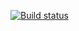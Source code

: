 [![Build status](https://ci.appveyor.com/api/projects/status/tgo7y9wb1ymt9nwd/branch/master?svg=true)](https://ci.appveyor.com/project/TikhonovaE/jsonschema-77nnq/branch/master)
